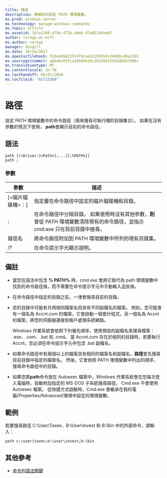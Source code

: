 ```yaml
---
title: 路徑
description: 瞭解如何設定 PATH 環境變數。
ms.prod: windows-server
ms.technology: manage-windows-commands
ms.topic: article
ms.assetid: 1bfa1349-e79a-472b-a9e6-d7a91149ae8f
author: coreyp-at-msft
ms.author: coreyp
manager: dongill
ms.date: 10/16/2017
ms.openlocfilehash: 52d4a99d21574f9cae3120201dcd4db0cd9a2202
ms.sourcegitcommit: ab64dc83fca28039416c26226815502d0193500c
ms.translationtype: MT
ms.contentlocale: zh-TW
ms.lasthandoff: 05/01/2020
ms.locfileid: "82723369"
---
```

# <a name="path"></a>路徑



設定 PATH 環境變數中的命令路徑（用來搜尋可執行檔的目錄集合）。 如果在沒有參數的情況下使用， **path**會顯示目前的命令路徑。



## <a name="syntax"></a>語法

```
path [[<Drive>:]<Path>[;...][;%PATH%]]
path ;
```

### <a name="parameters"></a>參數

|     參數     |                                                                                                     描述                                                                                                      |
|-------------------|----------------------------------------------------------------------------------------------------------------------------------------------------------------------------------------------------------------------|
| [\<磁片磁碟機>：]<Path> |                                                                            指定要在命令路徑中設定的磁片磁碟機和目錄。                                                                             |
|         ;         | 在命令路徑中分隔目錄。 如果使用時沒有其他參數，**則**會從 PATH 環境變數清除現有的命令路徑，並指示 cmd.exe 只在目前目錄中搜尋。 |
|      路徑名       |                                                         將命令路徑附加到 PATH 環境變數中所列的現有目錄集。                                                         |
|        /?         |                                                                                         在命令提示字元顯示說明。                                                                                         |

## <a name="remarks"></a>備註

-   當您在語法中包含 **% PATH%** 時，cmd.exe 會將它取代為 path 環境變數中找到的命令路徑值，而不需要在命令提示字元中手動輸入這些值。
-   在命令路徑中指定的目錄之前，一律會搜尋目前的目錄。
-   您的目錄中可能有共用相同檔案名但具有不同副檔名的檔案。 例如，您可能會有一個名為 Accnt.com 的檔案，它會啟動一個會計程式，另一個名為 Accnt 的檔案，將您的伺服器連接到帳戶處理系統網路。

    Windows 作業系統會依照下列優先順序，使用預設的副檔名來搜尋檔案： .exe、.com、.bat 和 .cmd。 當 Accnt.com 存在於相同的目錄時，若要執行 Accnt，您必須在命令提示字元中包含 .bat 副檔名。
-   如果命令路徑中有兩個以上的檔案具有相同的檔案名和副檔名，**路徑**會先搜尋目前目錄中指定的檔案名。 然後，它會依照 PATH 環境變數中列出的順序，搜尋命令路徑中的目錄。
-   如果您將**path**命令放在 Autoexec 檔案中，Windows 作業系統會在您每次登入電腦時，自動附加指定的 MS-DOS 子系統搜尋路徑。 Cmd.exe 不會使用 Autoexec 檔案。 從快捷方式啟動時，Cmd.exe 會繼承在我的電腦/Properties/Advanced/環境中設定的環境變數。

## <a name="examples"></a><a name="BKMK_examples"></a>範例

若要搜尋路徑 C:\User\Taxes、B:\User\Invest 和 B:\Bin 中的外部命令，請輸入：

`path c:\user\taxes;b:\user\invest;b:\bin`

## <a name="additional-references"></a>其他參考

- [命令列語法關鍵](command-line-syntax-key.md)
